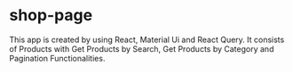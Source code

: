 # shop-page

This app is created by using React, Material Ui and React Query. It consists of Products with Get Products by Search, Get Products by Category and Pagination Functionalities.
